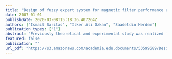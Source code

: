 ```yaml
---
title: "Design of fuzzy expert system for magnetic filter performance according to magnetic field"
date: 2007-01-01
publishDate: 2020-03-08T15:18:36.407264Z
authors: ["Ismail Saritas", "Ilker Ali Ozkan", "Saadetdin Herdem"]
publication_types: ["1"]
abstract: "Previously theoretical and experimental study was realized for magnetic filter performance according to magnetic field and magnetic susceptibility of the particles. In this study, a fuzzy expert system is designed. In this system, magnetic field strength and particle diameter are selected as input parameters and filter performance is selected as output parameter. All parameters are fuzzified by linguistic expressions. Fuzzy data is evaluated by mamdani fuzzy rule base. And centroid defuzzification method is chosen to get resulted crisp data. FES results and theoretical results are statically analyzed Then, these results and theoretical and experimental data are evaluated. As a result, it is found that mentioned FES can be used in place of theoretical study and experimental work with confidence interval 97. 9%."
featured: false
publication: ""
url_pdf: "https://s3.amazonaws.com/academia.edu.documents/53599689/Design_of_fuzzy_expert_system_for_magnet20170620-31422-uh0fs7.pdf?response-content-disposition=inline%3B%20filename%3DDesign_of_fuzzy_expert_system_for_magnet.pdf&X-Amz-Algorithm=AWS4-HMAC-SHA256&X-Amz-Credential=AKIAIWOWYYGZ2Y53UL3A%2F20200308%2Fus-east-1%2Fs3%2Faws4_request&X-Amz-Date=20200308T151728Z&X-Amz-Expires=3600&X-Amz-SignedHeaders=host&X-Amz-Signature=4daacbdd624f6690d9f724eb3c0ef8109fd4c69275ad78da2f574381aef8d698"
---
```


